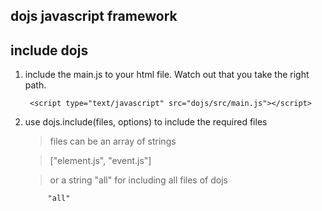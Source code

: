 dojs javascript framework
-------------------------

## include dojs ##

1. include the main.js to your html file. Watch out that you take the right path.
	
		<script type="text/javascript" src="dojs/src/main.js"></script>

2. use dojs.include(files, options) to include the required files
	> files can be an array of strings

	>	["element.js", "event.js"]

	> or a string "all" for including all files of dojs

			"all"



